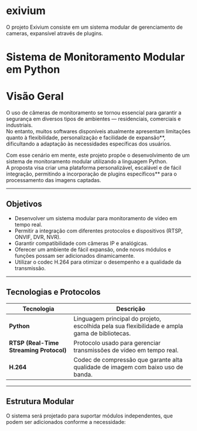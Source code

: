 # exivium
O projeto Exivium consiste em um sistema modular de gerenciamento de cameras, expansível através de plugins. 

# Sistema de Monitoramento Modular em Python

#  Visão Geral

O uso de câmeras de monitoramento se tornou essencial para garantir a segurança em diversos tipos de ambientes — residenciais, comerciais e industriais.  
No entanto, muitos softwares disponíveis atualmente apresentam limitações quanto à flexibilidade, personalização e facilidade de expansão**, dificultando a adaptação às necessidades específicas dos usuários.

Com esse cenário em mente, este projeto propõe o desenvolvimento de um sistema de monitoramento modular utilizando a linguagem Python.  
A proposta visa criar uma plataforma personalizável, escalável e de fácil integração, permitindo a incorporação de plugins específicos** para o processamento das imagens captadas.

---

##  Objetivos

- Desenvolver um sistema modular para monitoramento de vídeo em tempo real.  
- Permitir a integração com diferentes protocolos e dispositivos (RTSP, ONVIF, DVR, NVR).  
- Garantir compatibilidade com câmeras IP e analógicas.  
- Oferecer um ambiente de fácil expansão, onde novos módulos e funções possam ser adicionados dinamicamente.  
- Utilizar o codec H.264 para otimizar o desempenho e a qualidade da transmissão.

---

##  Tecnologias e Protocolos

| Tecnologia | Descrição |
|-------------|------------|
| **Python** | Linguagem principal do projeto, escolhida pela sua flexibilidade e ampla gama de bibliotecas. |
| **RTSP (Real-Time Streaming Protocol)** | Protocolo usado para gerenciar transmissões de vídeo em tempo real. |
| **H.264** | Codec de compressão que garante alta qualidade de imagem com baixo uso de banda. |


---

##  Estrutura Modular

O sistema será projetado para suportar módulos independentes, que podem ser adicionados conforme a necessidade:

